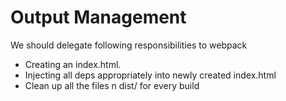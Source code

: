 # Output Management

We should delegate following responsibilities to webpack

- Creating an index.html.
- Injecting all deps appropriately into newly created index.html
- Clean up all the files n dist/ for every build
